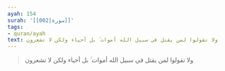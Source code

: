 ```yaml
---
ayah: 154
surah: '[[002|سورة]]'
tags:
- quran/ayah
text: ولا تقولوا لمن يقتل في سبيل الله أموات ۚ بل أحياء ولكن لا تشعرون
---
```

> ولا تقولوا لمن يقتل في سبيل الله أموات ۚ بل أحياء ولكن لا تشعرون
